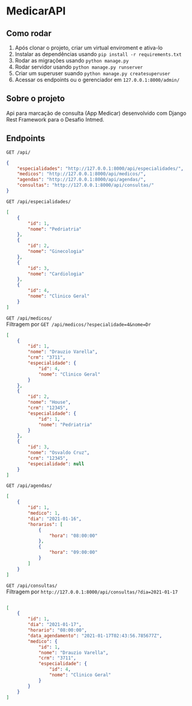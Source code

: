 # MedicarAPI

## Como rodar

1. Após clonar o projeto, criar um virtual enviroment e ativa-lo
2. Instalar as dependências usando `pip install -r requirements.txt`
3. Rodar as migrações usando `python manage.py`
4. Rodar servidor usando `python manage.py runserver`
5. Criar um superuser suando `python manage.py createsuperuser`
6. Acessar os endpoints ou o gerenciador em `127.0.0.1:8000/admin/`

## Sobre o projeto

Api para marcação de consulta (App Medicar) desenvolvido com Django Rest Framework para o Desafio Intmed.

## Endpoints

`GET /api/`
 
```json
{
    "especialidades": "http://127.0.0.1:8000/api/especialidades/",
    "medicos": "http://127.0.0.1:8000/api/medicos/",
    "agendas": "http://127.0.0.1:8000/api/agendas/",
    "consultas": "http://127.0.0.1:8000/api/consultas/"
}
```

`GET /api/especialidades/`
 
```json
[
    {
        "id": 1,
        "nome": "Pedriatria"
    },
    {
        "id": 2,
        "nome": "Ginecologia"
    },
    {
        "id": 3,
        "nome": "Cardiologia"
    },
    {
        "id": 4,
        "nome": "Clinico Geral"
    }
]
```

`GET /api/medicos/`  
Filtragem por `GET /api/medicos/?especialidade=4&nome=Dr`
 
```json
[
    {
        "id": 1,
        "nome": "Drauzio Varella",
        "crm": "3711",
        "especialidade": {
            "id": 4,
            "nome": "Clinico Geral"
        }
    },
    {
        "id": 2,
        "nome": "House",
        "crm": "12345",
        "especialidade": {
            "id": 1,
            "nome": "Pedriatria"
        }
    },
    {
        "id": 3,
        "nome": "Osvaldo Cruz",
        "crm": "12345",
        "especialidade": null
    }
]
```

`GET /api/agendas/`  
 
```json
[
    {
        "id": 1,
        "medico": 1,
        "dia": "2021-01-16",
        "horarios": [
            {
                "hora": "08:00:00"
            },
            {
                "hora": "09:00:00"
            }
        ]
    }
]
```


`GET /api/consultas/`  
Filtragem por `http://127.0.0.1:8000/api/consultas/?dia=2021-01-17`
 
```json

[
    {
        "id": 1,
        "dia": "2021-01-17",
        "horario": "08:00:00",
        "data_agendamento": "2021-01-17T02:43:56.785677Z",
        "medico": {
            "id": 1,
            "nome": "Drauzio Varella",
            "crm": "3711",
            "especialidade": {
                "id": 4,
                "nome": "Clinico Geral"
            }
        }
    }
]
```
